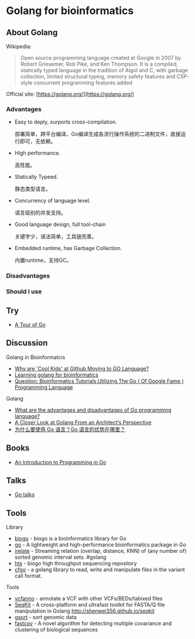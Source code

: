 # Golang for bioinformatics

## About Golang

Wikipedia:

> Open source programming language created at Google in 2007 by Robert Griesemer,
 Rob Pike, and Ken Thompson.
 It is a compiled, statically typed language in the tradition of Algol and C,
 with garbage collection, limited structural typing, memory safety features
 and CSP-style concurrent programming features added

Official site: [https://golang.org/](https://golang.org/)

### Advantages

- Easy to deply, surports cross-compilation.

  部署简单，跨平台编译。Go编译生成各流行操作系统的二进制文件，直接运行即可，无依赖。

- High performance.

  高性能。

- Statically Typeed.

  静态类型语言。

- Concurrency of language level.

  语言级别的并发支持。

- Good language design, full tool-chain

  关键字少，语法简单，工具链完善。

- Embedded runtime, has Garbage Collection.

  内置runtime，支持GC。

### Disadvantages



### Should I use

## Try

- [A Tour of Go](https://tour.golang.org/)

## Discussion

Golang in Bioinformatcis

- [Why are 'Cool Kids' at Github Moving to GO Language?](http://homolog.us/blogs/blog/2014/01/16/golang/)
- [Learning golang for bioinformatics](https://www.reddit.com/r/golang/comments/3y1tvh/learning_golang_for_bioinformatics/)
- [Question: Bioinformatics Tutorials Utilizing The Go ( Of Google Fame ) Programming Language](https://www.biostars.org/p/14964/)

Golang

- [What are the advantages and disadvantages of Go programming language?](http://stackoverflow.com/questions/2198529/what-are-the-advantages-and-disadvantages-of-go-programming-language)
- [A Closer Look at Golang From an Architect’s Perspective](http://thenewstack.io/a-closer-look-at-golang-from-an-architects-perspective/)
- [为什么要使用 Go 语言？Go 语言的优势在哪里？](https://www.zhihu.com/question/21409296)

## Books

- [An Introduction to Programming in Go](https://www.golang-book.com/books/intro)

## Talks

- [Go talks](https://talks.golang.org/)

## Tools

Library

- [biogo](https://github.com/biogo/biogo) - biogo is a bioinformatics library for Go
- [go](https://github.com/shenwei356/bio) - A lightweight and high-performance bioinformatics package in Go
- [irelate](https://github.com/brentp/irelate) - Streaming relation (overlap, distance, KNN) of (any number of) sorted genomic interval sets. #golang
- [hts](https://github.com/biogo/hts) - biogo high throughput sequencing repository
- [cfgo](https://github.com/brentp/vcfgo) - a golang library to read, write and manipulate files in the variant call format.

Tools

- [vcfanno](https://github.com/brentp/vcfanno) - annotate a VCF with other VCFs/BEDs/tabixed files
- [SeqKit](https://github.com/shenwei356/seqkit) - A cross-platform and ultrafast toolkit for FASTA/Q file manipulation in Golang http://shenwei356.github.io/seqkit
- [gsort](https://github.com/brentp/gsort) - sort genomic data
- [fastcov](http://yanlilab.github.io/fastcov/) - A novel algorithm for detecting multiple covariance and clustering of biological sequences
